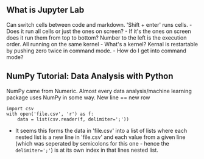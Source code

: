 ## What is Jupyter Lab

Can switch cells between code and markdown.
'Shift + enter' runs cells.
    - Does it run all cells or just the ones on screen?
    - If it's the ones on screen does it run them from top to bottom?
Number to the left is the execution order.
All running on the same kernel
    - What's a kernel?
Kernal is restartable by pushing zero twice in command mode.
    - How do I get into command mode?

## NumPy Tutorial: Data Analysis with Python

NumPy came from Numeric.
Almost every data analysis/machine learning package uses NumPy in some way.
New line == new row
```
import csv
with open('file.csv', 'r') as f:
    data = list(csv.reader(f, delimiter=';'))
```
- It seems this forms the data in 'file.csv' into a list of lists where each nested list is a new line in 'file.csv' and each value from a given line (which was seperated by semicolons for this one - hence the `delimiter=';'`) is at its own index in that lines nested list.
    